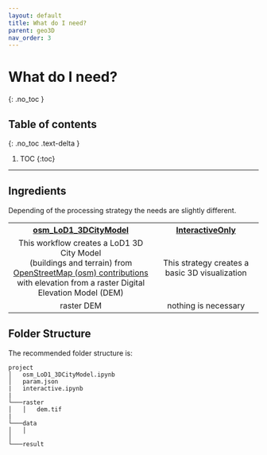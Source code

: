 ```yaml
---
layout: default
title: What do I need?
parent: geo3D
nav_order: 3
---
```


# What do I need?
{: .no_toc }

## Table of contents
{: .no_toc .text-delta }

1. TOC
{:toc} 

---

## Ingredients
 
Depending of the processing strategy the needs are slightly different. 

<table>
  <tr>
    <th align="center"><a href="https://github.com/AdrianKriger/geo3D/blob/main/osm_LoD1_3DCityModel-walkthrough.ipynb">osm_LoD1_3DCityModel </a> </th>
    <th align="center"><a href="https://github.com/AdrianKriger/geo3D/blob/main/interactiveOnly.ipynb">InteractiveOnly </a> </th>
  </tr>
  <tr>
    <td align="center"> This workflow creates a LoD1 3D City Model <br>(buildings and terrain) from <br> <a href="https://www.openstreetmap.org/about">OpenStreetMap (osm) contributions</a> <br> with elevation from a raster Digital Elevation Model (DEM) </td>
    <td align="center"> This strategy creates a basic 3D visualization </td>
  </tr>
  <tr>
    <td align="center"> raster DEM </td>
    <td align="center"> nothing is necessary </td>
  </tr>
</table>

## Folder Structure

The recommended folder structure is:

```
project
│   osm_LoD1_3DCityModel.ipynb
│   param.json
|   interactive.ipynb
|
└───raster
│   │   dem.tif
|
└───data
│   │   
│      
└───result

```
